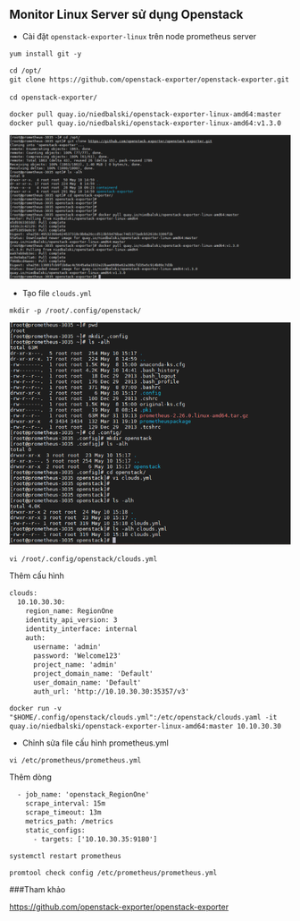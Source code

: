 ## Monitor Linux Server sử dụng Openstack


- Cài đặt `openstack-exporter-linux` trên node prometheus server


```
yum install git -y
```

```
cd /opt/
git clone https://github.com/openstack-exporter/openstack-exporter.git

cd openstack-exporter/
```

```
docker pull quay.io/niedbalski/openstack-exporter-linux-amd64:master
docker pull quay.io/niedbalski/openstack-exporter-linux-amd64:v1.3.0
```

![](../images/promethues-openstack/Screenshot_1125.png)

- Tạo file `clouds.yml`

```
mkdir -p /root/.config/openstack/
```

![](../images/promethues-openstack/Screenshot_1126.png)

```
vi /root/.config/openstack/clouds.yml
```

Thêm cấu hình

```
clouds:
  10.10.30.30:
    region_name: RegionOne
    identity_api_version: 3
    identity_interface: internal
    auth:
      username: 'admin'
      password: 'Welcome123'
      project_name: 'admin'
      project_domain_name: 'Default'
      user_domain_name: 'Default'
      auth_url: 'http://10.10.30.30:35357/v3'
```

```
docker run -v "$HOME/.config/openstack/clouds.yml":/etc/openstack/clouds.yaml -it quay.io/niedbalski/openstack-exporter-linux-amd64:master 10.10.30.30
```

- Chỉnh sửa file cấu hình prometheus.yml

```
vi /etc/prometheus/prometheus.yml
```

Thêm dòng

```
  - job_name: 'openstack_RegionOne'
    scrape_interval: 15m
    scrape_timeout: 13m
    metrics_path: /metrics
    static_configs:
      - targets: ['10.10.30.35:9180']
```

```
systemctl restart prometheus
```

```
promtool check config /etc/prometheus/prometheus.yml
```












###Tham khảo


https://github.com/openstack-exporter/openstack-exporter












 